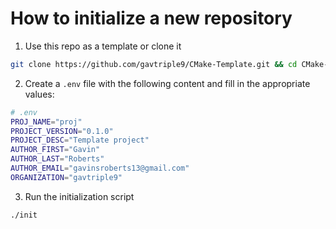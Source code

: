 # How to initialize a new repository

1. Use this repo as a template or clone it

```bash
git clone https://github.com/gavtriple9/CMake-Template.git && cd CMake-Template
```

2. Create a `.env` file with the following content and fill in the appropriate values:

```bash
# .env
PROJ_NAME="proj"
PROJECT_VERSION="0.1.0"
PROJECT_DESC="Template project"
AUTHOR_FIRST="Gavin"
AUTHOR_LAST="Roberts"
AUTHOR_EMAIL="gavinsroberts13@gmail.com"
ORGANIZATION="gavtriple9"
```

3. Run the initialization script

```bash
./init
```
